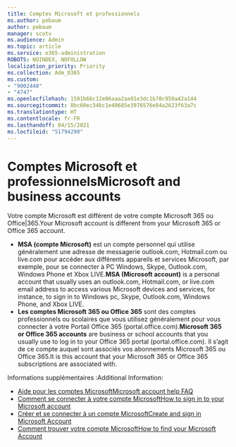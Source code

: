 ```yaml
---
title: Comptes Microsoft et professionnels
ms.author: pebaum
author: pebaum
manager: scotv
ms.audience: Admin
ms.topic: article
ms.service: o365-administration
ROBOTS: NOINDEX, NOFOLLOW
localization_priority: Priority
ms.collection: Adm_O365
ms.custom:
- "9002448"
- "4747"
ms.openlocfilehash: 1501b66c12e06aaa2aa91e3dc1b78c959a42a144
ms.sourcegitcommit: 8bc60ec34bc1e40685e3976576e04a2623f63a7c
ms.translationtype: HT
ms.contentlocale: fr-FR
ms.lasthandoff: 04/15/2021
ms.locfileid: "51794290"
---
```

# <a name="microsoft-and-business-accounts"></a><span data-ttu-id="1fed1-102">Comptes Microsoft et professionnels</span><span class="sxs-lookup"><span data-stu-id="1fed1-102">Microsoft and business accounts</span></span>

<span data-ttu-id="1fed1-103">Votre compte Microsoft est différent de votre compte Microsoft 365 ou Office|365.</span><span class="sxs-lookup"><span data-stu-id="1fed1-103">Your Microsoft account is different from your Microsoft 365 or Office 365 account.</span></span>

- <span data-ttu-id="1fed1-104">**MSA (compte Microsoft)** est un compte personnel qui utilise généralement une adresse de messagerie outlook.com, Hotmail.com ou live.com pour accéder aux différents appareils et services Microsoft, par exemple, pour se connecter à PC Windows, Skype, Outlook.com, Windows Phone et Xbox LIVE.</span><span class="sxs-lookup"><span data-stu-id="1fed1-104">**MSA (Microsoft account)** is a personal account that usually uses an outlook.com, Hotmail.com, or live.com email address to access various Microsoft devices and services, for instance, to sign in to Windows pc, Skype, Outlook.com, Windows Phone, and Xbox LIVE.</span></span>
- <span data-ttu-id="1fed1-105">**Les comptes Microsoft 365 ou Office 365** sont des comptes professionnels ou scolaires que vous utilisez généralement pour vous connecter à votre Portail Office 365 (portal.office.com).</span><span class="sxs-lookup"><span data-stu-id="1fed1-105">**Microsoft 365 or Office 365 accounts** are business or school accounts that you usually use to log in to your Office 365 portal (portal.office.com).</span></span> <span data-ttu-id="1fed1-106">Il s’agit de ce compte auquel sont associés vos abonnements Microsoft 365 ou Office 365.</span><span class="sxs-lookup"><span data-stu-id="1fed1-106">It is this account that your Microsoft 365 or Office 365 subscriptions are associated with.</span></span>

<span data-ttu-id="1fed1-107">Informations supplémentaires :</span><span class="sxs-lookup"><span data-stu-id="1fed1-107">Additional Information:</span></span>

- [<span data-ttu-id="1fed1-108">Aide pour les comptes Microsoft</span><span class="sxs-lookup"><span data-stu-id="1fed1-108">Microsoft account help FAQ</span></span>](https://support.microsoft.com/hub/4294457/microsoft-account-help) 
- [<span data-ttu-id="1fed1-109">Comment se connecter à votre compte Microsoft</span><span class="sxs-lookup"><span data-stu-id="1fed1-109">How to sign in to your Microsoft account</span></span>](https://support.microsoft.com/help/4028195/microsoft-account-how-to-sign-in)
- [<span data-ttu-id="1fed1-110">Créer et se connecter à un compte Microsoft</span><span class="sxs-lookup"><span data-stu-id="1fed1-110">Create and sign in Microsoft Account</span></span>](https://account.microsoft.com/account)
- [<span data-ttu-id="1fed1-111">Comment trouver votre compte Microsoft</span><span class="sxs-lookup"><span data-stu-id="1fed1-111">How to find your Microsoft Account</span></span>](https://support.microsoft.com/help/13811/microsoft-account-how-to-find)
